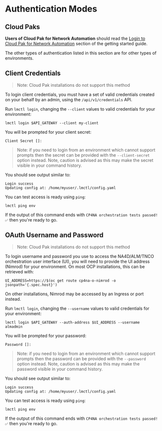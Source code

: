 # Authentication Modes

## Cloud Paks

**Users of Cloud Pak for Network Automation** should read the [Login to Cloud Pak for Network Automation](#../getting-started.md#login-to-cloud-pak-for-network-automation) section of the getting started guide.

The other types of authentication listed in this section are for other types of environments.

## Client Credentials

> Note: Cloud Pak installations do not support this method

To login client credentials, you must have a set of valid credentials created on your behalf by an admin, using the `/api/v1/credentials` API. 

Run `lmctl login`, changing the `--client` values to valid credentials for your environment:

```
lmctl login $API_GATEWAY --client my-client
```

You will be prompted for your client secret:

```
Client Secret []: 
```

> Note: if you need to login from an environment which cannot support prompts then the secret can be provided with the `--client-secret` option instead. Note, caution is advised as this may make the secret visible in your command history.

You should see output similar to:

```
Login success
Updating config at: /home/myuser/.lmctl/config.yaml
```

You can test access is ready using `ping`:

```
lmctl ping env
```

If the output of this command ends with `CP4NA orchestration tests passed! ✅` then you're ready to go. 

## OAuth Username and Password

> Note: Cloud Pak installations do not support this method

To login username and password you use to access the NA4D/ALM/TNCO orchestration user interface (UI), you will need to provide the UI address (Nimrod) for your environment. On most OCP installations, this can be retrieved with:

```
UI_ADDRESS=https://$(oc get route cp4na-o-nimrod -o jsonpath='{.spec.host}')
```

On other installations, Nimrod may be accessed by an Ingress or port instead.

Run `lmctl login`, changing the `--username` values to valid credentials for your environment:

```
lmctl login $API_GATEWAY --auth-address $UI_ADDRESS --username almadmin
```

You will be prompted for your password:

```
Password []: 
```

> Note: if you need to login from an environment which cannot support prompts then the password can be provided with the `--password` option instead. Note, caution is advised as this may make the password visible in your command history.

You should see output similar to:

```
Login success
Updating config at: /home/myuser/.lmctl/config.yaml
```

You can test access is ready using `ping`:

```
lmctl ping env
```

If the output of this command ends with `CP4NA orchestration tests passed! ✅` then you're ready to go. 